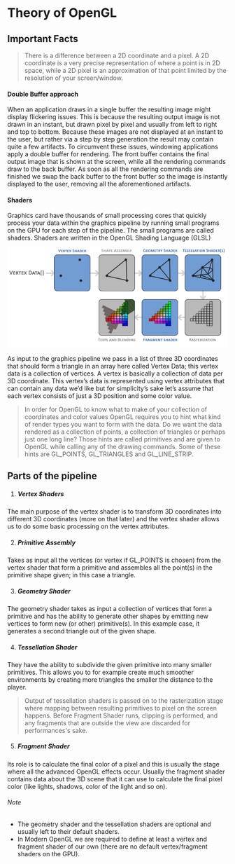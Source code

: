 # Theory of OpenGL

## Important Facts

>There is a difference between a 2D coordinate and a pixel. A 2D coordinate is a
very precise representation of where a point is in 2D space, while a 2D pixel is an
approximation of that point limited by the resolution of your screen/window.

#### Double Buffer approach
When an application draws in a single buffer the resulting image might display flickering
issues. This is because the resulting output image is not drawn in an instant, but drawn
pixel by pixel and usually from left to right and top to bottom. Because these images are
not displayed at an instant to the user, but rather via a step by step generation the result
may contain quite a few artifacts. To circumvent these issues, windowing applications
apply a double buffer for rendering. The front buffer contains the final output image
that is shown at the screen, while all the rendering commands draw to the back buffer.
As soon as all the rendering commands are finished we swap the back buffer to the front
buffer so the image is instantly displayed to the user, removing all the aforementioned
artifacts.

#### Shaders
Graphics card have thousands of small processing cores that quickly process your data within the graphics pipeline by running small programs on the GPU for each step of the pipeline. The small programs are called shaders.
Shaders are written in the OpenGL Shading Language (GLSL)

![ Stages of the graphics pipeline](./resources/graphics_pipeline.png)

As input to the graphics pipeline we pass in a list of three 3D coordinates that should form a triangle in an array here called Vertex Data; this vertex data is a collection of vertices. A vertex is basically a collection of data per 3D coordinate. This vertex’s data is represented using vertex attributes that can contain any data we’d like but for simplicity’s sake let’s assume that each vertex consists of just a 3D position and some color value.

>In order for OpenGL to know what to make of your collection of coordinates and color
values OpenGL requires you to hint what kind of render types you want to form with the
data. Do we want the data rendered as a collection of points, a collection of triangles or
perhaps just one long line? Those hints are called primitives and are given to OpenGL
while calling any of the drawing commands. Some of these hints are GL_POINTS,
GL_TRIANGLES and GL_LINE_STRIP.

## Parts of the pipeline

1. ##### Vertex Shaders
The main purpose of the vertex shader is to transform 3D coordinates into different 3D coordinates (more on
that later) and the vertex shader allows us to do some basic processing on the vertex attributes.

2. ##### Primitive Assembly
Takes as input all the vertices (or vertex if GL_POINTS is chosen)
from the vertex shader that form a primitive and assembles all the point(s) in the primitive shape
given; in this case a triangle.

3. ##### Geometry Shader
The geometry shader takes as input a collection of vertices that form a primitive and has the ability to generate other shapes by emitting new vertices to form new (or other) primitive(s). In this example case, it generates a second triangle out of the given shape.

4. ##### Tessellation Shader
They have the ability to subdivide the given primitive into many smaller
primitives. This allows you to for example create much smoother environments by creating more triangles the smaller the distance to the player.
> Output of tessellation shaders is passed on to the rasterization stage where mapping between resulting primitives to pixel on the screen happens. Before Fragment Shader runs, clipping is performed, and any fragments that are outside the view are discarded for performances's sake.

5. ##### Fragment Shader
Its role is to calculate the final color of a pixel and this
is usually the stage where all the advanced OpenGL effects occur. Usually the fragment shader contains data about the 3D scene that it can use to calculate the final pixel color (like lights, shadows, color of the light and so on).

###### Note

* The geometry shader and the tessellation shaders are optional and usually left to their default shaders.
* In Modern OpenGL we are required to define at least a vertex and fragment shader of our own (there are no default vertex/fragment shaders on the GPU).
